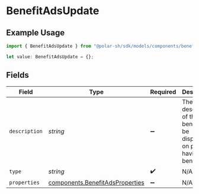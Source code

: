 # BenefitAdsUpdate

## Example Usage

```typescript
import { BenefitAdsUpdate } from "@polar-sh/sdk/models/components/benefitadsupdate.js";

let value: BenefitAdsUpdate = {};
```

## Fields

| Field                                                                              | Type                                                                               | Required                                                                           | Description                                                                        |
| ---------------------------------------------------------------------------------- | ---------------------------------------------------------------------------------- | ---------------------------------------------------------------------------------- | ---------------------------------------------------------------------------------- |
| `description`                                                                      | *string*                                                                           | :heavy_minus_sign:                                                                 | The description of the benefit. Will be displayed on products having this benefit. |
| `type`                                                                             | *string*                                                                           | :heavy_check_mark:                                                                 | N/A                                                                                |
| `properties`                                                                       | [components.BenefitAdsProperties](../../models/components/benefitadsproperties.md) | :heavy_minus_sign:                                                                 | N/A                                                                                |